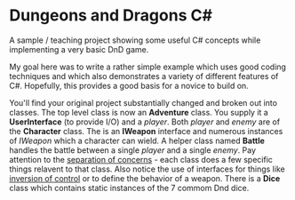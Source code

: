 # Dungeons and Dragons C#

A sample / teaching project showing some useful C# concepts while implementing a very basic DnD game.

My goal here was to write a rather simple example which uses good coding techniques
and which also demonstrates a variety of different features of C#.
Hopefully, this provides a good basis for a novice to build on.

You'll find your original project substantially changed and broken out into classes. 
The top level class is now an **Adventure** class. 
You supply it a **UserInterface** (to provide I/O) and a _player_. 
Both _player_ and _enemy_ are of the **Character** class. 
The is an **IWeapon** interface and numerous instances of _IWeapon_ which a character can wield. 
A helper class named **Battle** handles the battle between a single _player_ and a single _enemy_. 
Pay attention to the [separation of concerns](https://en.wikipedia.org/wiki/Separation_of_concerns) - each class does a few specific things relavent to that class. 
Also notice the use of interfaces for things like [inversion of control](https://en.wikipedia.org/wiki/Inversion_of_control) or to define the behavior of a weapon. 
There is a **Dice** class which contains static instances of the 7 commom Dnd dice.
